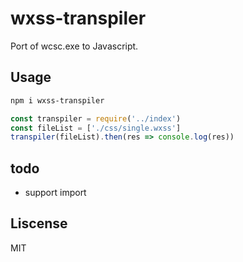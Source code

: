 # wxss-transpiler

Port of wcsc.exe to Javascript.

## Usage

```sh
npm i wxss-transpiler
```

```js
const transpiler = require('../index')
const fileList = ['./css/single.wxss']
transpiler(fileList).then(res => console.log(res))
```

## todo

- support import

## Liscense

MIT